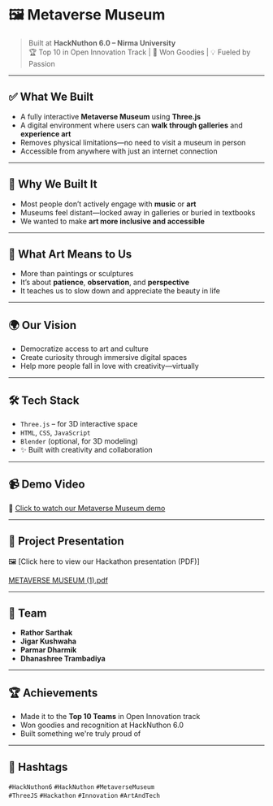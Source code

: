 # 🖼️ Metaverse Museum

> Built at **HackNuthon 6.0 – Nirma University**  
> 🏆 Top 10 in Open Innovation Track | 🎁 Won Goodies | 💡 Fueled by Passion

---

## ✅ What We Built

- A fully interactive **Metaverse Museum** using **Three.js**
- A digital environment where users can **walk through galleries** and **experience art**
- Removes physical limitations—no need to visit a museum in person
- Accessible from anywhere with just an internet connection

---

## 🎯 Why We Built It

- Most people don’t actively engage with **music** or **art**
- Museums feel distant—locked away in galleries or buried in textbooks
- We wanted to make **art more inclusive and accessible**

---

## 🧠 What Art Means to Us

- More than paintings or sculptures
- It’s about **patience**, **observation**, and **perspective**
- It teaches us to slow down and appreciate the beauty in life

---

## 🌍 Our Vision

- Democratize access to art and culture
- Create curiosity through immersive digital spaces
- Help more people fall in love with creativity—virtually

---

## 🛠️ Tech Stack

- `Three.js` – for 3D interactive space
- `HTML`, `CSS`, `JavaScript`
- `Blender` (optional, for 3D modeling)
- ✨ Built with creativity and collaboration

---

## 📹 Demo Video

🎥 [Click to watch our Metaverse Museum demo](https://www.youtube.com/watch?v=H0mUpjmIiJ4)  


---

## 📄 Project Presentation

🖼️ [Click here to view our Hackathon presentation (PDF)]

[METAVERSE MUSEUM (1).pdf](https://github.com/user-attachments/files/19796011/METAVERSE.MUSEUM.1.pdf)


---

## 👥 Team

- **Rathor Sarthak**
- **Jigar Kushwaha**
- **Parmar Dharmik**
- **Dhanashree Trambadiya**

---

## 🏆 Achievements

- Made it to the **Top 10 Teams** in Open Innovation track
- Won goodies and recognition at HackNuthon 6.0
- Built something we're truly proud of

---
















## 📌 Hashtags

`#HackNuthon6` `#HackNuthon` `#MetaverseMuseum`  
`#ThreeJS` `#Hackathon` `#Innovation` `#ArtAndTech`

